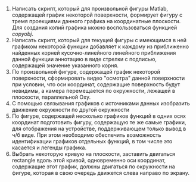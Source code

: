 1. Написать скрипт, который для произвольной фигуры Matlab, содержащей график некоторой поверхности, формирует фигуру с тремя проекциями данного графика на координатные плоскости. Для создания копий графика можно воспользоваться функцией *copyobj*.
2. Написать скрипт, который для текущей фигуры с имеющимся в ней графиком некоторой функции добавляет к каждому из приближенно найденных корней кусочно-линейного линейного приближения данной функции аннотацию в виде стрелки с подписью, содержащей значение указанного корня.
3. По произвольной фигуре, содержащей график некоторой поверхности, сформировать видео "осмотра" данной поверхности при условии, что оси координат, содержащие поверхность будут невидимы, а камера перемещается по окружности, лежащей в плоскости, параллельной Oxy. 
4. С помощью связывания графиков с источниками данных изобразить движение окружности по другой окружности 
5. По фигуре, содержащей несколько графиков функций в одних осях координат подготовить фигуру, содержащую те же самые графики, для отображения на устройстве, поддерживающем только вывод в ч/б виде. При этом необходимо обеспечить возможность идентификации графиков отдельных функций, в том числе это касается и легенды графика.
6. Выбрать некоторую кривую на плоскости, заставить двигаться rectangle вдоль этой кривой, одновременно оси координат, содержащие этот график, должны двигаться по окружности на фигуре, которая в свою очередь движется слева направо по экрану.
